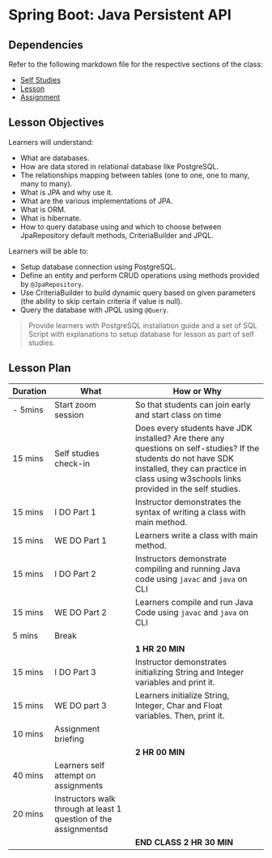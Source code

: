 # Spring Boot: Java Persistent API

## Dependencies

Refer to the following markdown file for the respective sections of the class:
- [Self Studies](./studies.md)
- [Lesson](./lesson.md)
- [Assignment](./assignment.md)

## Lesson Objectives

Learners will understand:
- What are databases.
- How are data stored in relational database like PostgreSQL.
- The relationships mapping between tables (one to one, one to many, many to many).
- What is JPA and why use it.
- What are the various implementations of JPA.
- What is ORM.
- What is hibernate.
- How to query database using and which to choose between JpaRepository default methods, CriteriaBuilder and JPQL. 

Learners will be able to:
- Setup database connection using PostgreSQL.
- Define an entity and perform CRUD operations using methods provided by `@JpaRepository`.
- Use CriteriaBuilder to build dynamic query based on given parameters (the ability to skip certain criteria if value is null).
- Query the database with JPQL using `@Query`. 

> Provide learners with PostgreSQL installation guide and a set of SQL Script with explanations to setup database for lesson as part of self studies.

## Lesson Plan

|Duration|What|How or Why|
|--------|-----|-------|
|- 5mins |Start zoom session|So that students can join early and start class on time|
|15 mins|Self studies check-in|Does every students have JDK installed? Are there any questions on self-studies? If the students do not have SDK installed, they can practice in class using w3schools links provided in the self studies.|
|15 mins|I DO Part 1|Instructor demonstrates the syntax of writing a class with main method.|
|15 mins|WE DO Part 1|Learners write a class with main method.|
|15 mins|I DO Part 2|Instructors demonstrate compiling and running Java code using `javac` and `java` on CLI|
|15 mins|WE DO Part 2|Learners compile and run Java Code using `javac` and `java` on CLI|
|5 mins| Break||
|||**1 HR 20 MIN**|
|15 mins|I DO Part 3| Instructor demonstrates initializing String and Integer variables and print it.|
|15 mins|WE DO part 3| Learners initialize String, Integer, Char and Float variables. Then, print it.|
|10 mins|Assignment briefing|
|||**2 HR 00 MIN**|
|40 mins|Learners self attempt on assignments|
|20 mins|Instructors walk through at least 1 question of the assignmentsd|
|||**END CLASS 2 HR 30 MIN**|

